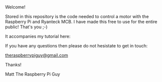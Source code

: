 Welcome!

Stored in this repository is the code needed to control a motor with the Raspberry Pi and Ryanteck MCB. I have made this free to use for the entire public! That's you ;-)

It accompanies my tutorial here: 

If you have any questions then please do not hesistate to get in touch:

theraspberrypiguy@gmail.com

Thanks!

Matt
The Raspberry Pi Guy
